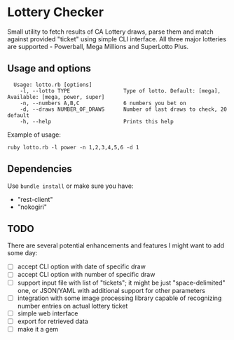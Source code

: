 # Lottery Checker

Small utility to fetch results of CA Lottery draws, parse them and match against provided "ticket" using simple CLI interface. All three major lotteries are supported - Powerball, Mega Millions and SuperLotto Plus.

## Usage and options

```
  Usage: lotto.rb [options]
    -l, --lotto TYPE                 Type of lotto. Default: [mega], Available: [mega, power, super]
    -n, --numbers A,B,C              6 numbers you bet on
    -d, --draws NUMBER_OF_DRAWS      Number of last draws to check, 20 default
    -h, --help                       Prints this help
```

Example of usage:

```
ruby lotto.rb -l power -n 1,2,3,4,5,6 -d 1
```

## Dependencies

Use `bundle install` or make sure you have:

* "rest-client"
* "nokogiri"

## TODO

There are several potential enhancements and features I might want to add some day:

- [ ] accept CLI option with date of specific draw
- [ ] accept CLI option with number of specific draw
- [ ] support input file with list of "tickets"; it might be just "space-delimited" one, or JSON/YAML with additional support for other parameters
- [ ] integration with some image processing library capable of recognizing number entries on actual lottery ticket
- [ ] simple web interface
- [ ] export for retrieved data
- [ ] make it a gem
